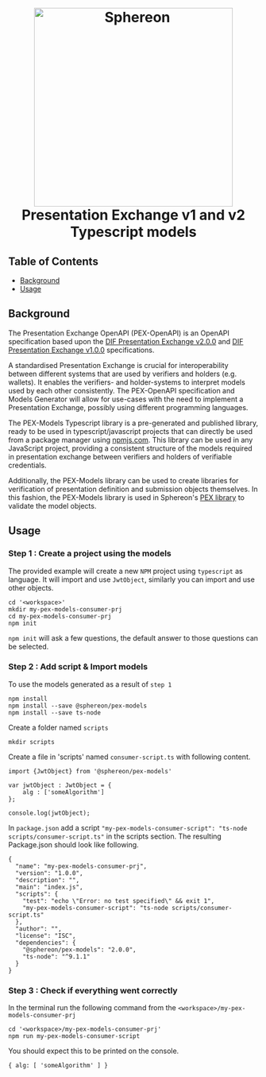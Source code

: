 <h1 align="center">
  <br>
  <a href="https://www.sphereon.com"><img src="https://sphereon.com/content/themes/sphereon/assets/img/logo.svg" alt="Sphereon" width="400"></a>
  <br> Presentation Exchange v1 and v2 
  <br> Typescript models
  <br>
</h1>

## Table of Contents

- [Background](#background)
- [Usage](#usage)

## Background

The Presentation Exchange OpenAPI (PEX-OpenAPI) is an OpenAPI specification based upon the
[DIF Presentation Exchange v2.0.0](https://identity.foundation/presentation-exchange/) and [DIF Presentation Exchange v1.0.0](https://identity.foundation/presentation-exchange/spec/v1.0.0/)
specifications.

A standardised Presentation Exchange is crucial for interoperability between different systems that are used by verifiers and holders (e.g. wallets). It enables the verifiers- and holder-systems to interpret models used by each other consistently. The PEX-OpenAPI specification and Models Generator will allow for use-cases with the need to implement a Presentation Exchange, possibly using different programming languages.

The PEX-Models Typescript library is a pre-generated and published library, ready to be used in typescript/javascript projects that can directly be used from a package manager using [npmjs.com](https://www.npmjs.com/package/@sphereon/pex-models). This library can be used in any JavaScript project, providing a consistent structure of the models required in presentation exchange between verifiers and holders of verifiable credentials.

Additionally, the PEX-Models library can be used to create libraries for verification of presentation definition and submission objects themselves. In this fashion, the PEX-Models library is used in Sphereon's [PEX library](https://github.com/Sphereon-Opensource/pex/) to validate the model objects.

## Usage

### Step 1 : Create a project using the models

The provided example will create a new `NPM` project using `typescript` as language. It will import and use `JwtObject`, similarly you can import and use other objects.

```
cd '<workspace>'
mkdir my-pex-models-consumer-prj
cd my-pex-models-consumer-prj
npm init
```

`npm init` will ask a few questions, the default answer to those questions can be selected.

### Step 2 : Add script & Import models

To use the models generated as a result of `step 1`

```
npm install
npm install --save @sphereon/pex-models
npm install --save ts-node
```

Create a folder named `scripts`

```
mkdir scripts
```

Create a file in 'scripts' named `consumer-script.ts` with following content.

```
import {JwtObject} from '@sphereon/pex-models'

var jwtObject : JwtObject = {
    alg : ['someAlgorithm']
};

console.log(jwtObject);
```

In `package.json` add a script `"my-pex-models-consumer-script": "ts-node scripts/consumer-script.ts"` in the scripts section. The resulting Package.json should look like following.

```
{
  "name": "my-pex-models-consumer-prj",
  "version": "1.0.0",
  "description": "",
  "main": "index.js",
  "scripts": {
    "test": "echo \"Error: no test specified\" && exit 1",
	"my-pex-models-consumer-script": "ts-node scripts/consumer-script.ts"
  },
  "author": "",
  "license": "ISC",
  "dependencies": {
    "@sphereon/pex-models": "2.0.0",
    "ts-node": "^9.1.1"
  }
}
```

### Step 3 : Check if everything went correctly

In the terminal run the following command from the `<workspace>/my-pex-models-consumer-prj`

```
cd '<workspace>/my-pex-models-consumer-prj'
npm run my-pex-models-consumer-script
```

You should expect this to be printed on the console.

```
{ alg: [ 'someAlgorithm' ] }
```
